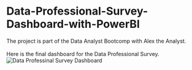 # Data-Professional-Survey-Dashboard-with-PowerBI
The project is part of the Data Analyst Bootcomp with Alex the Analyst.<br><br>
Here is the final dashboard for the Data Professional Survey.
![Data Professinal Survey Dashboard](https://github.com/user-attachments/assets/adfccd6f-6fd8-4c28-99bf-f4b6a4070f76)
